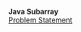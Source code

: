 <b>Java Subarray </b>
<br>
<a href ="https://www.hackerrank.com/challenges/java-negative-subarray/problem">Problem Statement</a>

